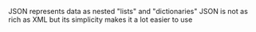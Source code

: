 JSON represents data as nested "lists" and "dictionaries"
JSON is not as rich as XML but its simplicity makes it a lot easier to use